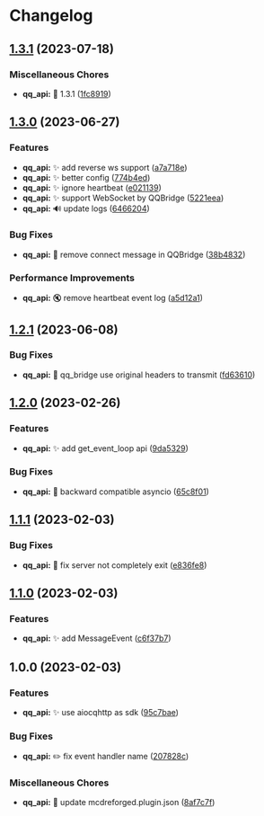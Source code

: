 # Changelog

## [1.3.1](https://github.com/AnzhiZhang/MCDReforgedPlugins/compare/qq_api-v1.3.0...qq_api-v1.3.1) (2023-07-18)


### Miscellaneous Chores

* **qq_api:** 🔖 1.3.1 ([1fc8919](https://github.com/AnzhiZhang/MCDReforgedPlugins/commit/1fc89198f4a888952cbc5dec0a217ba181f35dd0))

## [1.3.0](https://github.com/AnzhiZhang/MCDReforgedPlugins/compare/qq_api-v1.2.1...qq_api-v1.3.0) (2023-06-27)


### Features

* **qq_api:** ✨ add reverse ws support ([a7a718e](https://github.com/AnzhiZhang/MCDReforgedPlugins/commit/a7a718e320d7480dfb8f2ce599c1464b4679beb2))
* **qq_api:** ✨ better config ([774b4ed](https://github.com/AnzhiZhang/MCDReforgedPlugins/commit/774b4edbfe898787f1aca228bf5360e3ffa72b13))
* **qq_api:** ✨ ignore heartbeat ([e021139](https://github.com/AnzhiZhang/MCDReforgedPlugins/commit/e021139238e3f8bd3f9f0fc942354bb2a7be6745))
* **qq_api:** ✨ support WebSocket by QQBridge ([5221eea](https://github.com/AnzhiZhang/MCDReforgedPlugins/commit/5221eea420266f741cc296629b71d8e8c761b2d1))
* **qq_api:** 🔊 update logs ([6466204](https://github.com/AnzhiZhang/MCDReforgedPlugins/commit/64662042507469aa27a01a78dc0db409b8009ede))


### Bug Fixes

* **qq_api:** 🐛 remove connect message in QQBridge ([38b4832](https://github.com/AnzhiZhang/MCDReforgedPlugins/commit/38b4832009f94d7e5a8df3439aad4fdb50c5f24f))


### Performance Improvements

* **qq_api:** 🔇 remove heartbeat event log ([a5d12a1](https://github.com/AnzhiZhang/MCDReforgedPlugins/commit/a5d12a1381e34a9efa6f986c67fc8b2fc85adbb6))

## [1.2.1](https://github.com/AnzhiZhang/MCDReforgedPlugins/compare/qq_api-v1.2.0...qq_api-v1.2.1) (2023-06-08)


### Bug Fixes

* **qq_api:** :bug:  qq_bridge use original headers to transmit ([fd63610](https://github.com/AnzhiZhang/MCDReforgedPlugins/commit/fd636107f57509820c32f6830710d5fcbfa11166))

## [1.2.0](https://github.com/AnzhiZhang/MCDReforgedPlugins/compare/qq_api-v1.1.1...qq_api-v1.2.0) (2023-02-26)


### Features

* **qq_api:** ✨ add get_event_loop api ([9da5329](https://github.com/AnzhiZhang/MCDReforgedPlugins/commit/9da5329d7b221805813b1efba1f9f29314102b6b))


### Bug Fixes

* **qq_api:** 🐛 backward compatible asyncio ([65c8f01](https://github.com/AnzhiZhang/MCDReforgedPlugins/commit/65c8f01b03714e7df3a4cc43ccb6b07e9138c484))

## [1.1.1](https://github.com/AnzhiZhang/MCDReforgedPlugins/compare/qq_api-v1.1.0...qq_api-v1.1.1) (2023-02-03)


### Bug Fixes

* **qq_api:** 🐛 fix server not completely exit ([e836fe8](https://github.com/AnzhiZhang/MCDReforgedPlugins/commit/e836fe81f6eb8077faa6622f7dd483d2c9fe0665))

## [1.1.0](https://github.com/AnzhiZhang/MCDReforgedPlugins/compare/qq_api-v1.0.0...qq_api-v1.1.0) (2023-02-03)


### Features

* **qq_api:** ✨ add MessageEvent ([c6f37b7](https://github.com/AnzhiZhang/MCDReforgedPlugins/commit/c6f37b79d9c988cec7e6fead2479abdca3beebb7))

## 1.0.0 (2023-02-03)


### Features

* **qq_api:** ✨ use aiocqhttp as sdk ([95c7bae](https://github.com/AnzhiZhang/MCDReforgedPlugins/commit/95c7bae7845ebafae14003cbc26e5d12c5717ada))


### Bug Fixes

* **qq_api:** ✏️ fix event handler name ([207828c](https://github.com/AnzhiZhang/MCDReforgedPlugins/commit/207828c3a67ce894bdbeee77abd41d7c1ab0c332))


### Miscellaneous Chores

* **qq_api:** 🔧 update mcdreforged.plugin.json ([8af7c7f](https://github.com/AnzhiZhang/MCDReforgedPlugins/commit/8af7c7f9871dd54d9657c41fd38a8224b2d60d31))
